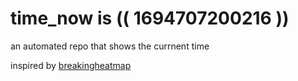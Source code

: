 # time_now is (( 1694707200216 ))

an automated repo that shows the currnent time

inspired by [breakingheatmap](https://github.com/breakingheatmap/breakingheatmap)